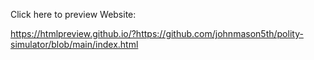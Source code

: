 Click here to preview Website:

https://htmlpreview.github.io/?https://github.com/johnmason5th/polity-simulator/blob/main/index.html
